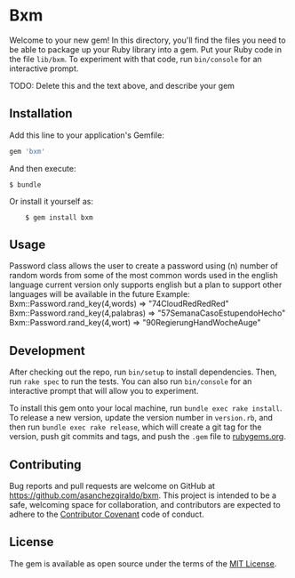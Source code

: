 # Bxm

Welcome to your new gem! In this directory, you'll find the files you need to be able to package up your Ruby library into a gem.
Put your Ruby code in the file `lib/bxm`.
To experiment with that code, run `bin/console` for an interactive prompt.

TODO: Delete this and the text above, and describe your gem

## Installation

Add this line to your application's Gemfile:

```ruby
gem 'bxm'
```

And then execute:

    $ bundle

Or install it yourself as:

        $ gem install bxm

## Usage

Password class allows the user to create a password using (n) number of random words
from some of the most common words used in the english language
current version only supports english but a plan to support other languages will be available in the future
Example:
    Bxm::Password.rand_key(4,words)
=> "74CloudRedRedRed"
    Bxm::Password.rand_key(4,palabras)
=> "57SemanaCasoEstupendoHecho"
    Bxm::Password.rand_key(4,wort)
=> "90RegierungHandWocheAuge"
  
## Development

After checking out the repo, run `bin/setup` to install dependencies. Then, run `rake spec` to run the tests.
You can also run `bin/console` for an interactive prompt that will allow you to experiment.

To install this gem onto your local machine, run `bundle exec rake install`.
To release a new version, update the version number in `version.rb`, and then run `bundle exec rake release`,
which will create a git tag for the version, push git commits and tags,
and push the `.gem` file to [rubygems.org](https://rubygems.org).

## Contributing

Bug reports and pull requests are welcome on GitHub at https://github.com/asanchezgiraldo/bxm. This project is intended to be a safe, welcoming space for collaboration, and contributors are expected to adhere to the [Contributor Covenant](contributor-covenant.org) code of conduct.


## License

The gem is available as open source under the terms of the [MIT License](http://opensource.org/licenses/MIT).

